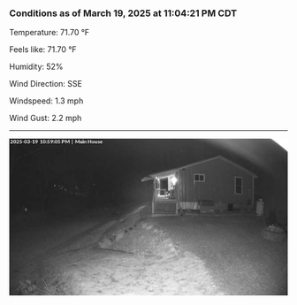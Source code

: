 ### Conditions as of March 19, 2025 at 11:04:21 PM CDT 

Temperature: 71.70 &deg;F

Feels like: 71.70 &deg;F

Humidity: 52%

Wind Direction: SSE

Windspeed: 1.3 mph

Wind Gust: 2.2 mph

---

<img src="./images/latest.jpeg"/>

